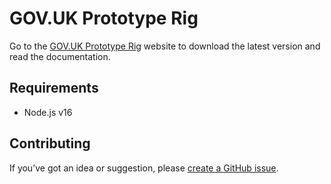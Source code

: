 # GOV.UK Prototype Rig

Go to the [GOV.UK Prototype Rig](https://x-govuk.github.io/govuk-prototype-rig/) website to download the latest version and read the documentation.

## Requirements

* Node.js v16

## Contributing

If you’ve got an idea or suggestion, please [create a GitHub issue](https://github.com/x-govuk/govuk-prototype-rig/issues).
